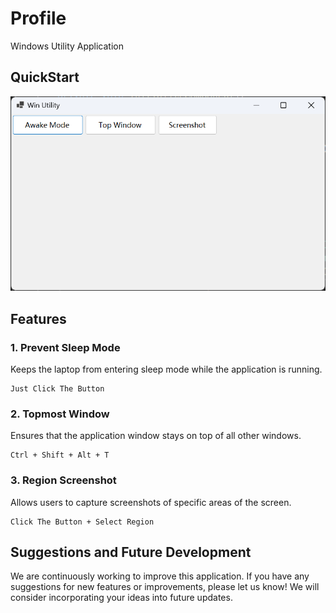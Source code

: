 # Profile

Windows Utility Application

## QuickStart

![app](./doc/app.png)

## Features

### 1. Prevent Sleep Mode

Keeps the laptop from entering sleep mode while the application is running.

```text
Just Click The Button
```

### 2. Topmost Window

Ensures that the application window stays on top of all other windows.

```text
Ctrl + Shift + Alt + T
```

### 3. Region Screenshot

Allows users to capture screenshots of specific areas of the screen.

```text
Click The Button + Select Region
```

## Suggestions and Future Development

We are continuously working to improve this application. If you have any suggestions for new features or improvements, please let us know! We will consider incorporating your ideas into future updates.
